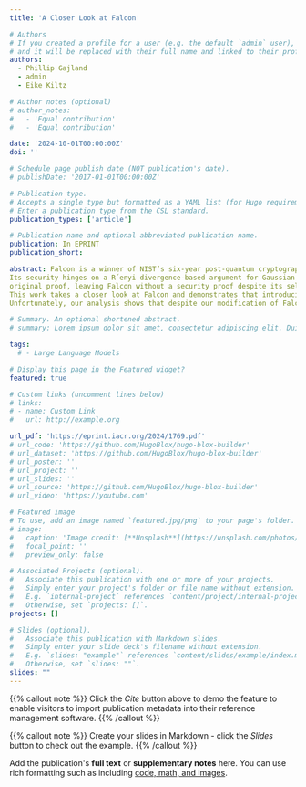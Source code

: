 ```yaml
---
title: 'A Closer Look at Falcon'

# Authors
# If you created a profile for a user (e.g. the default `admin` user), write the username (folder name) here
# and it will be replaced with their full name and linked to their profile.
authors:
  - Phillip Gajland
  - admin
  - Eike Kiltz

# Author notes (optional)
# author_notes:
#   - 'Equal contribution'
#   - 'Equal contribution'

date: '2024-10-01T00:00:00Z'
doi: ''

# Schedule page publish date (NOT publication's date).
# publishDate: '2017-01-01T00:00:00Z'

# Publication type.
# Accepts a single type but formatted as a YAML list (for Hugo requirements).
# Enter a publication type from the CSL standard.
publication_types: ['article']

# Publication name and optional abbreviated publication name.
publication: In EPRINT
publication_short: 

abstract: Falcon is a winner of NIST’s six-year post-quantum cryptography standardisation competition. Based on the celebrated full-domain-hash framework of Gentry, Peikert and Vaikuntanathan (GPV) (STOC’08), Falcon leverages NTRU lattices to achieve the most compact signatures among lattice-based schemes.
Its security hinges on a R´enyi divergence-based argument for Gaussian samplers, a core element of the scheme. However, the GPV proof, which uses statistical distance to argue closeness of distributions, fails when applied naively to Falcon due to parameter choices resulting in statistical distances as large as 2−34. Additional implementation-driven deviations from the GPV framework further invalidate the
original proof, leaving Falcon without a security proof despite its selection for standardisation.
This work takes a closer look at Falcon and demonstrates that introducing a few minor, conservative modifications allows for the first formal proof of the scheme in the random oracle model. At the heart of our analysis lies an adaptation of the GPV framework to work with the R´enyi divergence, along with an optimised method for parameter selection under this measure. Furthermore, we obtain a provable version of the GPV framework over NTRU rings. Both these tools may be of independent interest.
Unfortunately, our analysis shows that despite our modification of Falcon-512 and Falcon-1024 we do not achieve strong unforgeability for either scheme. For plain unforgeability we are able to show that our modifications to Falcon-512 barely satisfy the claimed 120-bit security target and for Falcon-1024 we confirm the claimed security level. As such we recommend revisiting Falcon and its parameters.

# Summary. An optional shortened abstract.
# summary: Lorem ipsum dolor sit amet, consectetur adipiscing elit. Duis posuere tellus ac convallis placerat. Proin tincidunt magna sed ex sollicitudin condimentum.

tags:
  # - Large Language Models

# Display this page in the Featured widget?
featured: true

# Custom links (uncomment lines below)
# links:
# - name: Custom Link
#   url: http://example.org

url_pdf: 'https://eprint.iacr.org/2024/1769.pdf'
# url_code: 'https://github.com/HugoBlox/hugo-blox-builder'
# url_dataset: 'https://github.com/HugoBlox/hugo-blox-builder'
# url_poster: ''
# url_project: ''
# url_slides: ''
# url_source: 'https://github.com/HugoBlox/hugo-blox-builder'
# url_video: 'https://youtube.com'

# Featured image
# To use, add an image named `featured.jpg/png` to your page's folder.
# image:
#   caption: 'Image credit: [**Unsplash**](https://unsplash.com/photos/pLCdAaMFLTE)'
#   focal_point: ''
#   preview_only: false

# Associated Projects (optional).
#   Associate this publication with one or more of your projects.
#   Simply enter your project's folder or file name without extension.
#   E.g. `internal-project` references `content/project/internal-project/index.md`.
#   Otherwise, set `projects: []`.
projects: []

# Slides (optional).
#   Associate this publication with Markdown slides.
#   Simply enter your slide deck's filename without extension.
#   E.g. `slides: "example"` references `content/slides/example/index.md`.
#   Otherwise, set `slides: ""`.
slides: ""
---
```


{{% callout note %}}
Click the _Cite_ button above to demo the feature to enable visitors to import publication metadata into their reference management software.
{{% /callout %}}

{{% callout note %}}
Create your slides in Markdown - click the _Slides_ button to check out the example.
{{% /callout %}}

Add the publication's **full text** or **supplementary notes** here. You can use rich formatting such as including [code, math, and images](https://docs.hugoblox.com/content/writing-markdown-latex/).
